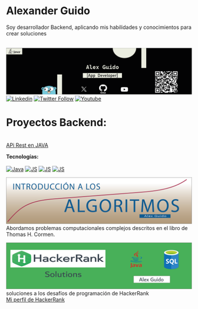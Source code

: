 # Alexander Guido
<!--Soy Matemático Aplicado y Científico en Computación con una gran pasión por los algoritmos y el desarrollo de software-->

Soy desarrollador Backend, aplicando mis habilidades y conocimientos para crear soluciones </br></br>

<!--Banner (principal)-->
![](https://github.com/AlexGuido/AlexGuido/blob/main/BannerMain.png)
</br>
[![Linkedin](https://img.shields.io/badge/LinkedIn-0077B5?style=for-the-badge&logo=linkedin&logoColor=white)](https://www.linkedin.com/in/alxguido/) 
[![Twitter Follow](https://img.shields.io/badge/AlxGuido-000000?style=for-the-badge&logo=x&logoColor=white)](https://twitter.com/AlxGuido)
[![Youtube](https://img.shields.io/badge/Suscribe-FF0000?style=for-the-badge&logo=youtube&logoColor=white)](https://www.youtube.com/channel/UCadbSxLMjGApOHCK7YeFXug)

<!--Mi objetivo es combinar la precisión matemática con la creatividad tecnológica para resolver desafíos complejos y crear soluciones. <br></br>-->

# Proyectos Backend:
</br>
<a href="https://github.com/AlexGuido/Api_Rest">APi Rest en JAVA</a>



<strong>Tecnologías:</strong> 
</br></br>
[![Java](https://img.shields.io/badge/Java-ED8B00?style=for-the-badge&logo=openjdk&logoColor=white)](https://www.java.com/)
[![JS](https://img.shields.io/badge/Spring-6DB33F?style=for-the-badge&logo=spring&logoColor=white)](https://spring.io/) 
[![JS](https://img.shields.io/badge/Hibernate-59666C?style=for-the-badge&logo=Hibernate&logoColor=white)](https://hibernate.org/)
[![JS](https://img.shields.io/badge/Linux-FCC624?style=for-the-badge&logo=linux&logoColor=black)](https://www.linux.com/)


<!--Banner (Algoritmos)-->
![](https://github.com/AlexGuido/AlexGuido/blob/main/AlgoritmosBest.png)
Abordamos problemas computacionales complejos descritos en el libro de Thomas H. Cormen. 


<!--Banner (HackerRank)-->
![](https://github.com/AlexGuido/AlexGuido/blob/main/HR.png)
soluciones a los desafíos de programación de HackerRank </br>
<a href="https://www.hackerrank.com/profile/alexanderguido">Mi perfil de HackerRank</a>
